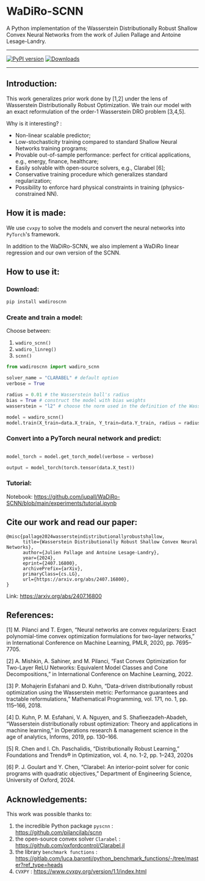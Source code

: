 # WaDiRo-SCNN
A Python implementation of the Wasserstein Distributionally Robust Shallow Convex Neural Networks from the work of Julien Pallage and Antoine Lesage-Landry.

---

[![PyPI version](https://badge.fury.io/py/wadiroscnn.svg)](https://badge.fury.io/py/wadiroscnn) [![Downloads](https://static.pepy.tech/badge/wadiroscnn)](https://pepy.tech/project/wadiroscnn) 

---

## Introduction:
This work generalizes prior work done by [1,2] under the lens of Wasserstein Distributionally Robust Optimization. We train our model with an exact reformulation of the order-1 Wasserstein DRO problem [3,4,5].

Why is it interesting? :
- Non-linear scalable predictor;
- Low-stochasticity training compared to standard Shallow Neural Networks training programs;
- Provable out-of-sample performance: perfect for critical applications, e.g., energy, finance, healthcare;
- Easily solvable with open-source solvers, e.g., Clarabel [6];
- Conservative training procedure which generalizes standard regularization;
- Possibility to enforce hard physical constraints in training (physics-constrained NN).

## How it is made:
We use `cvxpy` to solve the models and convert the neural networks into `PyTorch`'s framework. 

In addition to the WaDiRo-SCNN, we also implement a WaDiRo linear regression and our own version of the SCNN.

## How to use it:

### Download:
```python
pip install wadiroscnn
```

### Create and train a model:

Choose between:
1. `wadiro_scnn()`
2. `wadiro_linreg()`
3. `scnn()`

```python
from wadiroscnn import wadiro_scnn

solver_name = "CLARABEL" # default option
verbose = True 

radius = 0.01 # the Wasserstein ball's radius
bias = True # construct the model with bias weights
wasserstein = "l2" # choose the norm used in the definition of the Wasserstein distance

model = wadiro_scnn()
model.train(X_train=data.X_train, Y_train=data.Y_train, radius = radius, bias = bias, max_neurons=max_neurons, verbose=verbose, solver=solver_name, wasserstein=wasserstein)
```


### Convert into a PyTorch neural network and predict:

```python

model_torch = model.get_torch_model(verbose = verbose)

output = model_torch(torch.tensor(data.X_test))

```

### Tutorial:
Notebook:
https://github.com/jupall/WaDiRo-SCNN/blob/main/experiments/tutorial.ipynb

## Cite our work and read our paper:

```
@misc{pallage2024wassersteindistributionallyrobustshallow,
      title={Wasserstein Distributionally Robust Shallow Convex Neural Networks}, 
      author={Julien Pallage and Antoine Lesage-Landry},
      year={2024},
      eprint={2407.16800},
      archivePrefix={arXiv},
      primaryClass={cs.LG},
      url={https://arxiv.org/abs/2407.16800}, 
}
```

Link: https://arxiv.org/abs/2407.16800

## References:

[1] M. Pilanci and T. Ergen, “Neural networks are convex regularizers: Exact polynomial-time convex optimization formulations for two-layer networks,” in International Conference on Machine Learning, PMLR, 2020, pp. 7695–7705.

[2] A. Mishkin, A. Sahiner, and M. Pilanci, “Fast Convex Optimization for Two-Layer ReLU Networks: Equivalent Model Classes and Cone Decompositions,” in International Conference on Machine Learning, 2022.

[3] P. Mohajerin Esfahani and D. Kuhn, “Data-driven distributionally robust optimization using the Wasserstein metric: Performance guarantees and tractable reformulations,” Mathematical Programming, vol. 171, no. 1, pp. 115–166, 2018.

[4] D. Kuhn, P. M. Esfahani, V. A. Nguyen, and S. Shafieezadeh-Abadeh, “Wasserstein distributionally robust optimization: Theory and applications in machine learning,” in Operations research & management science in the age of analytics, Informs, 2019, pp. 130–166.

[5] R. Chen and I. Ch. Paschalidis, “Distributionally Robust Learning,” Foundations and Trends® in Optimization, vol. 4, no. 1-2, pp. 1–243, 2020s

[6] P. J. Goulart and Y. Chen, “Clarabel: An interior-point solver for conic programs with quadratic objectives,” Department of Engineering Science, University of Oxford, 2024.

## Acknowledgements:

This work was possible thanks to:

1. the incredible Python package `pyscnn` : https://github.com/pilancilab/scnn
2. the open-source convex solver `Clarabel` : https://github.com/oxfordcontrol/Clarabel.jl
3. the library `benchmark functions` : https://gitlab.com/luca.baronti/python_benchmark_functions/-/tree/master?ref_type=heads
4. `CVXPY` : https://www.cvxpy.org/version/1.1/index.html


